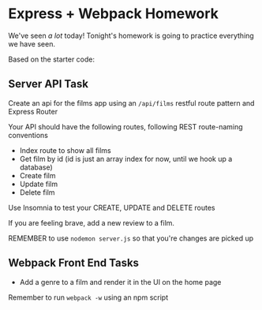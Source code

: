 # Express + Webpack Homework

We've seen _a lot_ today! Tonight's homework is going to practice everything we have seen.

Based on the starter code:

## Server API Task

Create an api for the films app using an `/api/films` restful route pattern and Express Router

Your API should have the following routes, following REST route-naming conventions

- Index route to show all films
- Get film by id (id is just an array index for now, until we hook up a database)
- Create film
- Update film
- Delete film

Use Insomnia to test your CREATE, UPDATE and DELETE routes

If you are feeling brave, add a new review to a film.

REMEMBER to use `nodemon server.js` so that you're changes are picked up

## Webpack Front End Tasks
* Add a genre to a film and render it in the UI on the home page

Remember to run `webpack -w` using an npm script
